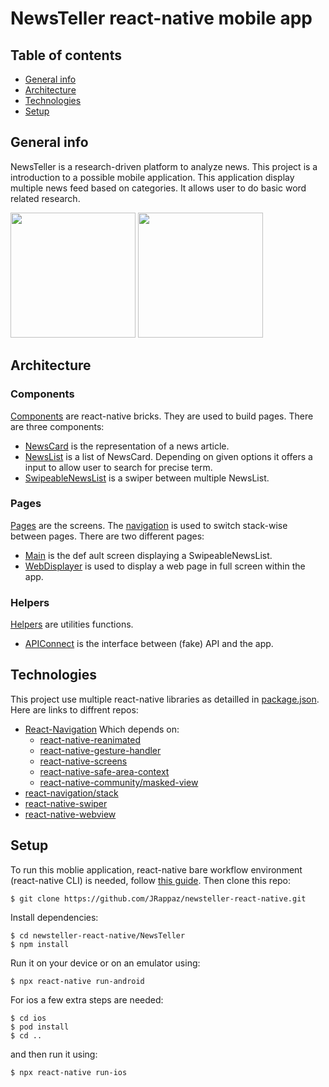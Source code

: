 # NewsTeller react-native mobile app

## Table of contents
* [General info](#general-info)
* [Architecture](#architecture)
* [Technologies](#technologies)
* [Setup](#setup)

## General info
NewsTeller is a research-driven platform to analyze news. This project is a introduction to a possible mobile application. This application display multiple news feed based on categories. It allows user to do basic word related research.

<img src="https://user-images.githubusercontent.com/44334351/96505426-63748480-1256-11eb-813f-72c42b28909a.jpeg" width="200"> <img src="https://user-images.githubusercontent.com/44334351/96505631-b4847880-1256-11eb-839b-532d3c45e34b.jpeg" width="200">


## Architecture

### Components
[Components](src/components) are react-native bricks. They are used to build pages.
There are three components:
* [NewsCard](src/components/NewsCard) is the representation of a news article.
* [NewsList](src/components/NewsList) is a list of NewsCard. Depending on given options it offers a input to allow user to search for precise term.
* [SwipeableNewsList](src/components/SwipeableNewsList) is a swiper between multiple NewsList.

### Pages
[Pages](src/pages) are the screens. The [navigation](src/navigation) is used to switch stack-wise between pages.
There are two different pages:
* [Main](src/pages/Main) is the def ault screen displaying a SwipeableNewsList.
* [WebDisplayer](src/pages/WebDisplayer) is used to display a web page in full screen within the app.

### Helpers
[Helpers](src/helpers) are utilities functions.
* [APIConnect](src/helpers/APIConnect.js) is the interface between (fake) API and the app.

## Technologies
This project use multiple react-native libraries as detailled in [package.json](package.json). Here are links to diffrent repos:
* [React-Navigation](https://reactnavigation.org) Which depends on:
  * [react-native-reanimated](https://github.com/software-mansion/react-native-reanimated)
  * [react-native-gesture-handler](https://github.com/software-mansion/react-native-gesture-handler)
  * [react-native-screens](https://github.com/software-mansion/react-native-screens)
  * [react-native-safe-area-context](https://github.com/th3rdwave/react-native-safe-area-context)
  * [react-native-community/masked-view](https://github.com/react-native-community/react-native-masked-view)
* [react-navigation/stack](https://github.com/react-navigation/stack)
* [react-native-swiper](https://github.com/leecade/react-native-swiper)
* [react-native-webview](https://github.com/react-native-webview/react-native-webview)

## Setup
To run this moblie application, react-native bare workflow environment (react-native CLI) is needed, follow [this guide](https://reactnative.dev/docs/environment-setup). 
Then clone this repo:
```
$ git clone https://github.com/JRappaz/newsteller-react-native.git
```
Install dependencies:
```
$ cd newsteller-react-native/NewsTeller
$ npm install
```
Run it on your device or on an emulator using:
```
$ npx react-native run-android
```
For ios a few extra steps are needed:
```
$ cd ios
$ pod install
$ cd ..
```
and then run it using:
```
$ npx react-native run-ios
```
